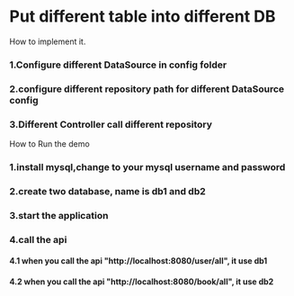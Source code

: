 # Put different table into different DB
How to implement it.
### 1.Configure different DataSource in config folder
### 2.configure different repository path for different DataSource config
### 3.Different Controller call different repository

How to Run the demo
### 1.install mysql,change to your mysql username and password
### 2.create two database, name is db1 and db2
### 3.start the application
### 4.call the api
#### 4.1 when you call the api "http://localhost:8080/user/all", it use db1
#### 4.2 when you call the api "http://localhost:8080/book/all", it use db2

